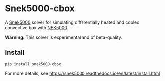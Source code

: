 # Snek5000-cbox

A [Snek5000](https://github.com/snek5000/snek5000) solver for simulating
differentially heated and cooled convective box with
[NEK5000](https://nek5000.github.io/NekDoc/).

**Warning:** This solver is experimental and of beta-quality.

## Install

```
pip install snek5000-cbox
```

For more details, see https://snek5000.readthedocs.io/en/latest/install.html

